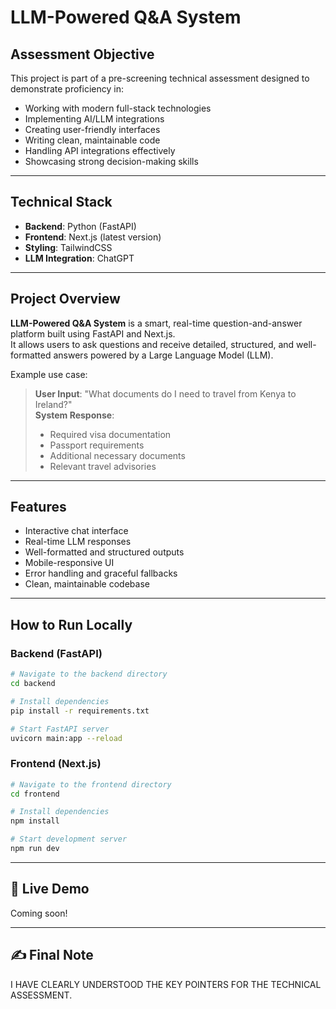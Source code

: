 # LLM-Powered Q&A System

##  Assessment Objective
This project is part of a pre-screening technical assessment designed to demonstrate proficiency in:

- Working with modern full-stack technologies
- Implementing AI/LLM integrations
- Creating user-friendly interfaces
- Writing clean, maintainable code
- Handling API integrations effectively
- Showcasing strong decision-making skills

---

## Technical Stack
- **Backend**: Python (FastAPI)
- **Frontend**: Next.js (latest version)
- **Styling**: TailwindCSS
- **LLM Integration**: ChatGPT

---

##  Project Overview

**LLM-Powered Q&A System** is a smart, real-time question-and-answer platform built using FastAPI and Next.js.  
It allows users to ask questions and receive detailed, structured, and well-formatted answers powered by a Large Language Model (LLM).

Example use case:  
> **User Input**: "What documents do I need to travel from Kenya to Ireland?"  
> **System Response**:
> - Required visa documentation
> - Passport requirements
> - Additional necessary documents
> - Relevant travel advisories

---

## Features
- Interactive chat interface
- Real-time LLM responses
- Well-formatted and structured outputs
- Mobile-responsive UI
- Error handling and graceful fallbacks
- Clean, maintainable codebase

---

##  How to Run Locally

### Backend (FastAPI)
```bash
# Navigate to the backend directory
cd backend

# Install dependencies
pip install -r requirements.txt

# Start FastAPI server
uvicorn main:app --reload
```

### Frontend (Next.js)
```bash
# Navigate to the frontend directory
cd frontend

# Install dependencies
npm install

# Start development server
npm run dev
```

---

## 🔗 Live Demo
Coming soon!

---

## ✍️ Final Note
I HAVE CLEARLY UNDERSTOOD THE KEY POINTERS FOR THE TECHNICAL ASSESSMENT.
